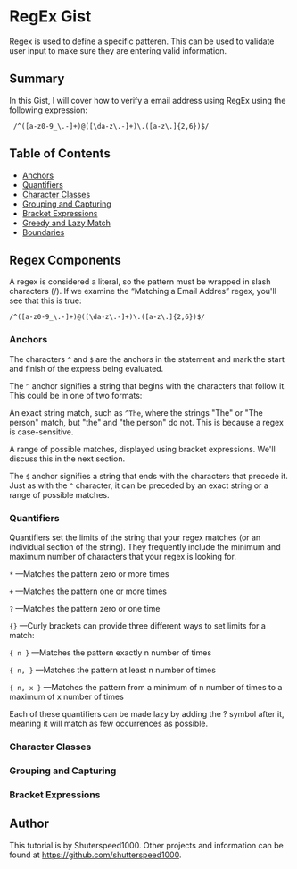 # RegEx Gist

Regex is used to define a specific patteren.  This can be used to validate user input to make sure they are entering valid information.

## Summary

In this Gist, I will cover how to verify a email address using RegEx using the following expression:

```
 /^([a-z0-9_\.-]+)@([\da-z\.-]+)\.([a-z\.]{2,6})$/
```

## Table of Contents

- [Anchors](#anchors)
- [Quantifiers](#quantifiers)
- [Character Classes](#character-classes)
- [Grouping and Capturing](#grouping-and-capturing)
- [Bracket Expressions](#bracket-expressions)
- [Greedy and Lazy Match](#greedy-and-lazy-match)
- [Boundaries](#boundaries)

## Regex Components

A regex is considered a literal, so the pattern must be wrapped in slash characters (/). If we examine the “Matching a Email Addres” regex, you'll see that this is true:

```
/^([a-z0-9_\.-]+)@([\da-z\.-]+)\.([a-z\.]{2,6})$/
```


### Anchors

The characters ```^``` and ```$``` are the anchors in the statement and mark the start and finish of the express being evaluated.

The ``^`` anchor signifies a string that begins with the characters that follow it. This could be in one of two formats:

An exact string match, such as ```^The```, where the strings "The" or "The person" match, but "the" and "the person" do not. This is because a regex is case-sensitive.

A range of possible matches, displayed using bracket expressions. We'll discuss this in the next section.

The ```$``` anchor signifies a string that ends with the characters that precede it. Just as with the ```^``` character, it can be preceded by an exact string or a range of possible matches.

### Quantifiers

Quantifiers set the limits of the string that your regex matches (or an individual section of the string). They frequently include the minimum and maximum number of characters that your regex is looking for.

```*``` —Matches the pattern zero or more times

```+``` —Matches the pattern one or more times

```?``` —Matches the pattern zero or one time

```{}``` —Curly brackets can provide three different ways to set limits for a match:

```{ n }``` —Matches the pattern exactly n number of times

```{ n, }``` —Matches the pattern at least n number of times

```{ n, x }``` —Matches the pattern from a minimum of n number of times to a maximum of x number of times

Each of these quantifiers can be made lazy by adding the ? symbol after it, meaning it will match as few occurrences as possible.



### Character Classes

### Grouping and Capturing

### Bracket Expressions

## Author

This tutorial is by Shuterspeed1000.  Other projects and information can be found at https://github.com/shutterspeed1000.
